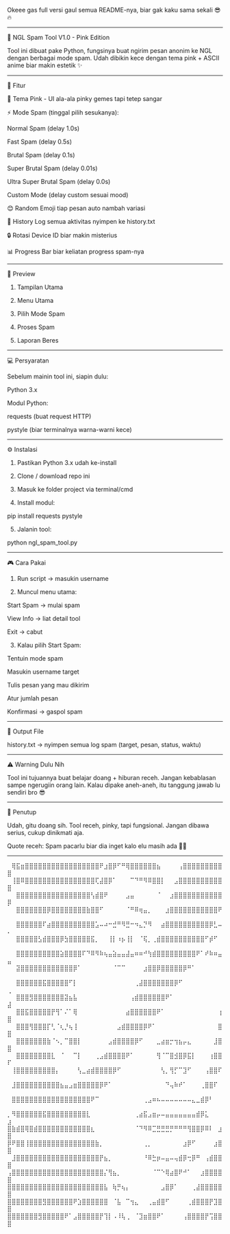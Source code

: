 Okeee gas full versi gaul semua README-nya, biar gak kaku sama sekali 😎🔥


---

🖤 NGL Spam Tool V1.0 - Pink Edition





Tool ini dibuat pake Python, fungsinya buat ngirim pesan anonim ke NGL dengan berbagai mode spam. Udah dibikin kece dengan tema pink + ASCII anime biar makin estetik ✨


---

🎯 Fitur

🎨 Tema Pink - UI ala-ala pinky gemes tapi tetep sangar

⚡ Mode Spam (tinggal pilih sesukanya):

Normal Spam (delay 1.0s)

Fast Spam (delay 0.5s)

Brutal Spam (delay 0.1s)

Super Brutal Spam (delay 0.01s)

Ultra Super Brutal Spam (delay 0.0s)

Custom Mode (delay custom sesuai mood)


😊 Random Emoji tiap pesan auto nambah variasi

📝 History Log semua aktivitas nyimpen ke history.txt

🔒 Rotasi Device ID biar makin misterius

📊 Progress Bar biar keliatan progress spam-nya



---

👀 Preview

1. Tampilan Utama



2. Menu Utama



3. Pilih Mode Spam



4. Proses Spam



5. Laporan Beres




---

💻 Persyaratan

Sebelum mainin tool ini, siapin dulu:

Python 3.x

Modul Python:

requests (buat request HTTP)

pystyle (biar terminalnya warna-warni kece)



---

⚙️ Instalasi

1. Pastikan Python 3.x udah ke-install


2. Clone / download repo ini


3. Masuk ke folder project via terminal/cmd


4. Install modul:

pip install requests pystyle


5. Jalanin tool:

python ngl_spam_tool.py



---

🎮 Cara Pakai

1. Run script → masukin username


2. Muncul menu utama:

Start Spam → mulai spam

View Info → liat detail tool

Exit → cabut



3. Kalau pilih Start Spam:

Tentuin mode spam

Masukin username target

Tulis pesan yang mau dikirim

Atur jumlah pesan

Konfirmasi → gaspol spam


---

📂 Output File

history.txt → nyimpen semua log spam (target, pesan, status, waktu)


---

⚠️ Warning Dulu Nih

Tool ini tujuannya buat belajar doang + hiburan receh.
Jangan kebablasan sampe ngerugiin orang lain.
Kalau dipake aneh-aneh, itu tanggung jawab lu sendiri bro 😎


---

🐒 Penutup

Udah, gitu doang sih. Tool receh, pinky, tapi fungsional.
Jangan dibawa serius, cukup dinikmati aja.

Quote receh: Spam pacarlu biar dia inget kalo elu masih ada 🗿💔


---

⠀⢿⣯⣶⣿⣿⣿⣿⣿⣿⣿⣿⣿⣿⣿⣿⣿⣿⣿⣿⣿⠟⣰⣿⡿⠋⠛⢿⣿⣿⣿⣿⣿⣿⣦⠀⠀⠀⠀⢠⣿⣿⣿⣿⣿⣿⣿⣿⣿⣿
⠀⢸⣿⠿⣿⣿⣿⣿⣿⣿⣿⣿⣿⣿⣿⣿⣿⣿⣿⣿⢏⣼⣿⡿⠁⠀⠀⠀⠉⠙⠛⠻⠿⣿⣿⡇⠀⠀⣠⣿⣿⣿⣿⣿⣿⣿⣿⣿⣿⣿
⠀⠀⣿⣿⣿⣿⣿⣿⣿⣿⣿⣿⣿⣿⣿⣿⣿⣿⣿⢣⣾⣿⠟⠀⠀⠀⠀⣠⣤⠀⠀⠀⠀⠀⠈⠀⠀⣰⣿⣿⣿⣿⣿⣿⣿⣿⣿⣿⣿⡿
⠀⠀⣿⣿⣿⣿⣿⣿⣿⡿⣿⣿⣿⣿⣿⣿⣿⣿⣷⣿⣿⠋⠀⠀⠀⠀⠀⠈⠛⠿⢶⣤⡀⠀⠀⠀⣰⣿⣿⣿⣿⣿⣿⣿⣿⣿⣿⣿⠟⠀
⠀⠀⣿⣿⣿⣿⣿⣿⠏⣴⣿⣿⣿⣿⣿⣿⣿⣿⣿⣿⣡⠤⠴⠒⣚⠛⠻⣛⠒⠲⣄⡙⠻⠀⠀⣴⣿⣿⣿⣿⣿⣿⣿⣿⣿⣿⡿⣃⠤⠄
⠀⠀⣿⣿⣿⣿⣿⣣⣾⣿⣿⣿⡿⣳⣿⣿⣿⣿⣿⣯⡀⠀⠀⢸⡇⠰⡦⢸⡇⠀⠈⢯⡀⢀⣾⣿⣿⣿⣿⣿⣿⣿⣿⣿⣿⠋⡾⠋⠀⠀
⠀⠀⣿⣿⣿⣿⣿⣿⣿⣿⣿⣿⣵⣿⣿⣿⣿⠏⠙⠿⠻⠷⢦⣤⣵⣤⣤⣼⣤⠶⠶⠚⢳⣾⣿⣿⣿⣿⣿⣿⣿⣿⣿⠟⠁⠞⠷⠶⣤⣤
⠀⠀⣽⣿⣿⣿⣿⣿⣿⣿⣿⣿⣿⣿⣿⡿⠁⠀⠀⠀⠀⠀⠀⠀⠈⠉⠉⠀⠀⠀⠀⣰⣿⣿⡿⣿⣿⣿⣿⣿⡿⠛⠁⠀⠀⠀⠀⠀⠀⠀
⠀⠀⣿⣿⣿⣿⣿⣿⣯⣿⣿⣿⣿⣿⠋⡇⠀⠀⠀⠀⠀⠀⠀⠀⠀⠀⠀⠀⠀⢀⣼⣿⣿⣿⣿⣿⣿⣿⡿⠋⠀⠀⠀⠀⠀⠀⠀⠀⠀⢀
⠀⠀⣿⣿⣿⣻⣿⣿⣿⣿⣿⣿⣿⣽⣦⣧⠀⠀⠀⠀⠀⠀⠀⠀⠀⠀⠀⠀⢠⣾⣿⣿⣿⣿⣿⣿⠟⠁⠀⠀⠀⠀⠀⠀⠀⠀⠀⠀⠀⣼
⠀⠀⣿⣿⣯⣿⣿⣿⣿⣿⡟⢻⠁⠌⠁⢿⠀⠀⠀⠀⠀⠀⠀⠀⠀⠀⠀⣴⣿⣿⣿⣿⣿⣿⠟⠁⠀⠀⠀⠀⠀⠀⠀⠀⠀⠀⠀⠀⢰⣿
⠀⠀⣿⣿⣿⢻⣿⣿⣿⡏⢃⠈⢆⡘⢦⢸⠀⠀⠀⠀⠀⠀⠀⠀⠀⣠⣾⣿⣿⣿⣿⡿⠟⠁⠀⠀⠀⠀⠀⠀⠀⠀⠀⠀⠀⠀⠀⠀⣿⣿
⠀⠀⣿⣿⣿⣿⣿⣿⣿⣷⠈⠢⡀⠉⣿⣿⡇⠀⠀⠀⠀⠀⠀⣠⣾⣿⣿⣿⣿⡿⠋⠀⠀⠀⣀⣴⣶⡒⢲⣦⡤⣄⠀⠀⠀⠀⠀⣸⣿⣿
⠀⠀⣿⣿⣿⣿⣿⣿⣿⣿⣇⠀⠈⠀⠀⠉⡇⠀⠀⠀⢀⣠⣾⣿⣿⣿⣿⠟⠁⠀⠀⠀⠀⠀⢻⠈⠉⣿⣺⣿⡿⣯⡇⠀⠀⠀⢰⣿⣿⠏
⠀⢸⣿⣿⣿⣿⣿⣿⣿⣿⣿⡄⠀⠀⠀⠀⢣⣀⣴⣾⣿⣿⣿⣿⡿⠋⠀⠀⠀⠀⠀⠀⠀⠀⠀⢣⡀⢻⡋⠉⣹⠋⠀⠀⠀⢠⣿⣿⠏⠀
⠀⣸⣿⣿⣿⣿⣿⣿⣿⣿⣿⣿⣦⣤⣠⣶⣿⣿⣿⣿⣿⡿⠟⠁⠀⠀⠀⠀⠀⠀⠀⠀⠀⠀⠀⠀⠙⢤⠷⠞⠁⠀⠀⠀⢀⣿⣿⠏⠀⠀
⠀⣿⣿⣿⣿⣿⣿⣿⣿⣿⣿⣿⣿⣿⣿⣿⣿⣿⣿⠟⠉⠀⠀⠀⠀⠀⠀⠀⠀⠀⠀⢀⣠⠶⠦⠤⠤⠤⠤⠤⠤⠤⣄⣀⣾⡿⠃⠀⠀⠀
⡀⠻⣿⣿⣿⣿⣿⣿⣯⣿⣿⣿⣿⣿⣿⣿⣿⣿⣇⠀⠀⠀⠀⠀⠀⠀⠀⠀⠀⢀⣴⣯⣠⣶⡤⠤⣤⣤⣤⣤⣤⣤⣤⣾⡿⣅⠀⠀⠀⣰
⣿⣷⣾⣿⢿⣿⣾⣿⣿⣿⣿⣿⣿⣿⣿⣿⣿⣿⣿⣆⠀⠀⠀⠀⠀⠀⠀⠀⠀⠈⠙⠻⠿⣉⣛⣛⣛⡛⠛⠛⠛⢻⣿⣿⡿⠿⠇⠀⣰⣿
⡿⠟⣿⣿⢸⣿⣿⣿⣿⣿⣿⣿⣿⣿⣿⣿⣿⣿⣿⣿⣷⡀⠀⠀⠀⠀⠀⠀⠀⠀⠀⢀⡀⠀⠀⠀⠀⠀⠀⠀⣰⡿⠋⠀⠀⠀⠀⣰⣿⣿
⠀⣸⣿⣿⣿⣿⣿⣿⣿⣿⣿⣿⣿⣿⣿⣿⣿⣿⣿⣿⣿⡟⣦⡀⠀⠀⠀⠀⠀⠀⠀⠘⠿⣓⡶⠤⣤⠤⢤⣾⡿⢒⡿⠛⠀⢠⣾⣿⣿⣿
⢠⣿⣿⣿⣿⣿⣿⣿⣿⣿⣿⣿⣿⣿⣿⣿⣿⣿⣿⣿⣿⣿⡌⢻⣦⡀⠀⠀⠀⠀⠀⠀⠀⠈⠉⠑⢿⣴⣿⠟⠚⠁⠀⠀⣰⣿⣿⣿⣿⣿
⣿⣿⣿⣿⣿⣿⣿⣿⣿⣿⣿⣿⣿⣿⣿⣿⣿⣿⣿⣿⣿⣿⣧⠀⢷⡛⢦⡄⠀⠀⠀⠀⠀⠀⠀⣠⣿⡿⠁⠀⠀⠀⢀⣼⣿⣿⣿⣿⣿⣿
⣿⣿⣿⣿⣿⣿⣿⣿⣻⣿⣿⣿⣿⣿⣿⠟⣱⣿⣿⣿⣿⣿⣿⠀⠈⣧⠀⠉⢲⣄⠀⠀⢀⣤⣾⣿⠋⠀⠀⠀⠀⢀⣾⣿⣿⣿⡟⣹⣿⣿
⣿⣿⣿⣿⣿⣿⣿⣻⣿⣿⣿⣿⣿⠟⠁⣠⣿⣿⣿⣿⣿⡟⢹⡇⠠⠸⢧⢀⠀⠈⣹⣶⣿⣿⠟⠁⠀⠀⠀⠀⢠⣿⣿⣿⣿⡟⢩⣿⣿⣿